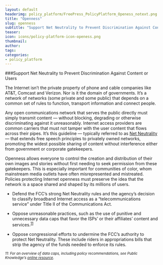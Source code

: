 ```yaml
---
layout: default
headerimg: policy_platform/FreePress_PolicyPlatform_Openess_notext.png
title: "Openness"
slug: openness
subtitle: "Support Net Neutrality to Prevent Discrimination Against Content or Users"
teaser:
icon: icons/policy-platform-icon-openess.png
thumbnail:
author:
tags:
categories:
- policy_platform
---
```

###Support Net Neutrality to Prevent Discrimination Against Content or Users

The Internet isn’t the private property of phone and cable companies like AT&T, Comcast and Verizon. Nor is it the domain of governments. It’s a network of networks (some private and some public) that depends on a common set of rules to function, transport information and connect people. 

Any open communications network that serves the public directly must simply transmit content — without blocking, degrading or otherwise discriminating against it unreasonably. Internet access providers are common carriers that must not tamper with the user content that flows across their pipes. It’s this guideline — typically referred to as [Net Neutrality](http://www.freepress.net/sites/default/files/resources/Free_Press_14-28_Comments_7-18-2014.pdf) — that extends free speech principles to privately owned networks, promoting the widest possible sharing of content without interference either from government or corporate gatekeepers.

Openness allows everyone to control the creation and distribution of their own images and stories without first needing to seek permission from these gatekeepers. This is especially important for communities of color, whom mainstream media outlets have often misrepresented and mistreated. Policies protecting Internet openness must preserve the idea that the network is a space shared and shaped by its millions of users.

 * Defend the FCC’s strong Net Neutrality rules and the agency’s decision to classify broadband Internet access as a “telecommunications service” under Title II of the Communications Act.

 * Oppose unreasonable practices, such as the use of punitive and unnecessary data caps that favor the ISPs’ or their affiliates’ content and services.<sup>[11](#11)<sup>

 * Oppose congressional efforts to undermine the FCC’s authority to protect Net Neutrality. These include riders in appropriations bills that strip the agency of the funds needed to enforce its rules. 

*<sub><a name="11">11</a>: For an overview of data caps, including policy recommendations, see Public Knowledge’s [online resource](https://www.publicknowledge.org/issues/data-caps).*</sub>

